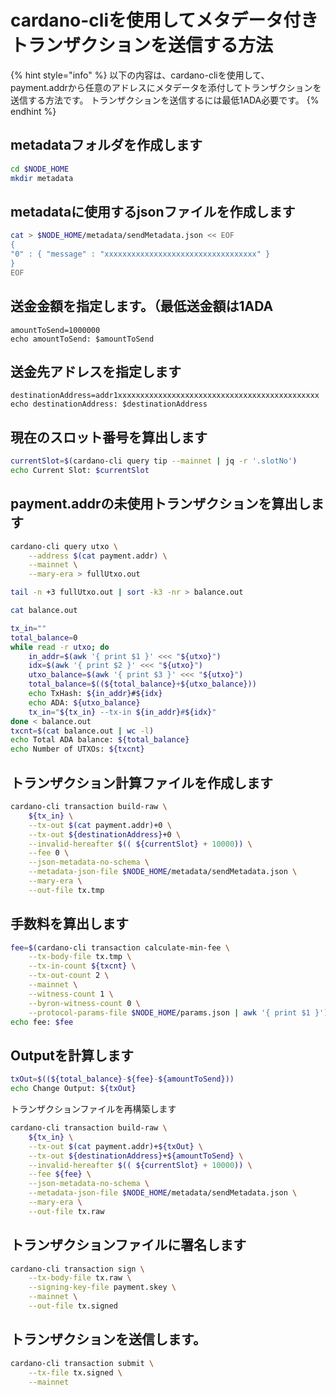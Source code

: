 

# cardano-cliを使用してメタデータ付きトランザクションを送信する方法

{% hint style="info" %}
以下の内容は、cardano-cliを使用して、payment.addrから任意のアドレスにメタデータを添付してトランザクションを送信する方法です。 トランザクションを送信するには最低1ADA必要です。
{% endhint %}

## metadataフォルダを作成します
```bash
cd $NODE_HOME
mkdir metadata
```

## metadataに使用するjsonファイルを作成します
```bash
cat > $NODE_HOME/metadata/sendMetadata.json << EOF
{
"0" : { "message" : "xxxxxxxxxxxxxxxxxxxxxxxxxxxxxxxxxx" }
}
EOF
```

## 送金金額を指定します。（最低送金額は1ADA
```
amountToSend=1000000
echo amountToSend: $amountToSend
```

## 送金先アドレスを指定します
```
destinationAddress=addr1xxxxxxxxxxxxxxxxxxxxxxxxxxxxxxxxxxxxxxxxxxxxx
echo destinationAddress: $destinationAddress
```

## 現在のスロット番号を算出します
```bash
currentSlot=$(cardano-cli query tip --mainnet | jq -r '.slotNo')
echo Current Slot: $currentSlot
```

## payment.addrの未使用トランザクションを算出します
```bash
cardano-cli query utxo \
    --address $(cat payment.addr) \
    --mainnet \
    --mary-era > fullUtxo.out

tail -n +3 fullUtxo.out | sort -k3 -nr > balance.out

cat balance.out

tx_in=""
total_balance=0
while read -r utxo; do
    in_addr=$(awk '{ print $1 }' <<< "${utxo}")
    idx=$(awk '{ print $2 }' <<< "${utxo}")
    utxo_balance=$(awk '{ print $3 }' <<< "${utxo}")
    total_balance=$((${total_balance}+${utxo_balance}))
    echo TxHash: ${in_addr}#${idx}
    echo ADA: ${utxo_balance}
    tx_in="${tx_in} --tx-in ${in_addr}#${idx}"
done < balance.out
txcnt=$(cat balance.out | wc -l)
echo Total ADA balance: ${total_balance}
echo Number of UTXOs: ${txcnt}
```

## トランザクション計算ファイルを作成します
```bash
cardano-cli transaction build-raw \
    ${tx_in} \
    --tx-out $(cat payment.addr)+0 \
    --tx-out ${destinationAddress}+0 \
    --invalid-hereafter $(( ${currentSlot} + 10000)) \
    --fee 0 \
    --json-metadata-no-schema \
    --metadata-json-file $NODE_HOME/metadata/sendMetadata.json \
    --mary-era \
    --out-file tx.tmp
```

## 手数料を算出します

```bash
fee=$(cardano-cli transaction calculate-min-fee \
    --tx-body-file tx.tmp \
    --tx-in-count ${txcnt} \
    --tx-out-count 2 \
    --mainnet \
    --witness-count 1 \
    --byron-witness-count 0 \
    --protocol-params-file $NODE_HOME/params.json | awk '{ print $1 }')
echo fee: $fee
```

## Outputを計算します
```bash
txOut=$((${total_balance}-${fee}-${amountToSend}))
echo Change Output: ${txOut}
```

トランザクションファイルを再構築します
```bash
cardano-cli transaction build-raw \
    ${tx_in} \
    --tx-out $(cat payment.addr)+${txOut} \
    --tx-out ${destinationAddress}+${amountToSend} \
    --invalid-hereafter $(( ${currentSlot} + 10000)) \
    --fee ${fee} \
    --json-metadata-no-schema \
    --metadata-json-file $NODE_HOME/metadata/sendMetadata.json \
    --mary-era \
    --out-file tx.raw
```

## トランザクションファイルに署名します
```bash
cardano-cli transaction sign \
    --tx-body-file tx.raw \
    --signing-key-file payment.skey \
    --mainnet \
    --out-file tx.signed
```


## トランザクションを送信します。
```bash
cardano-cli transaction submit \
    --tx-file tx.signed \
    --mainnet
```

